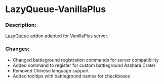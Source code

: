 # LazyQueue-VanillaPlus

### Description:
[LazyQueue](https://github.com/yutsuku/LazyQueue) addon adapted for VanillaPlus server.

### Changes:
* Changed battleground registration commands for server compatibility
* Added command to register for custom battleground Azshara Crater
* Removed Chinese language support
* Added tooltips with battleground names for checkboxes
